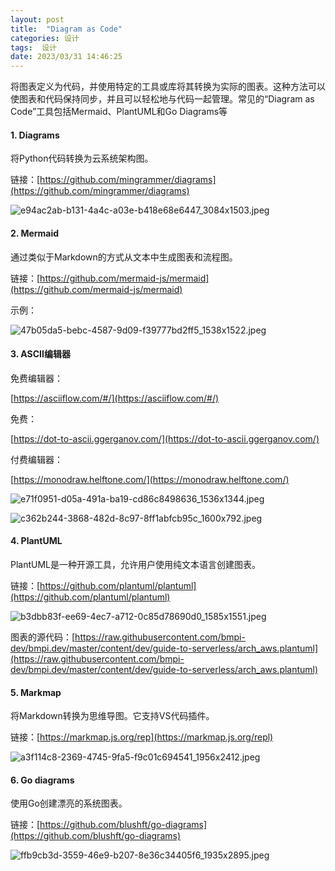```yaml
---
layout: post
title:  "Diagram as Code"
categories: 设计
tags:  设计
date: 2023/03/31 14:46:25
---
```



将图表定义为代码，并使用特定的工具或库将其转换为实际的图表。这种方法可以使图表和代码保持同步，并且可以轻松地与代码一起管理。常见的“Diagram as Code”工具包括Mermaid、PlantUML和Go Diagrams等

#### **1. Diagrams**

将Python代码转换为云系统架构图。

链接：[https://github.com/mingrammer/diagrams](https://github.com/mingrammer/diagrams)

![e94ac2ab-b131-4a4c-a03e-b418e68e6447_3084x1503.jpeg](https://substackcdn.com/image/fetch/w_1456,c_limit,f_auto,q_auto:good,fl_progressive:steep/https%3A%2F%2Fbucketeer-e05bbc84-baa3-437e-9518-adb32be77984.s3.amazonaws.com%2Fpublic%2Fimages%2Fe94ac2ab-b131-4a4c-a03e-b418e68e6447_3084x1503.png)

#### **2. Mermaid**

<!--more-->

通过类似于Markdown的方式从文本中生成图表和流程图。

链接：[https://github.com/mermaid-js/mermaid](https://github.com/mermaid-js/mermaid)

示例：

![47b05da5-bebc-4587-9d09-f39777bd2ff5_1538x1522.jpeg](https://substackcdn.com/image/fetch/w_1456,c_limit,f_auto,q_auto:good,fl_progressive:steep/https%3A%2F%2Fbucketeer-e05bbc84-baa3-437e-9518-adb32be77984.s3.amazonaws.com%2Fpublic%2Fimages%2F47b05da5-bebc-4587-9d09-f39777bd2ff5_1538x1522.png)

#### **3. ASCII编辑器**

免费编辑器：

[https://asciiflow.com/#/](https://asciiflow.com/#/)

免费：

[https://dot-to-ascii.ggerganov.com/](https://dot-to-ascii.ggerganov.com/)

付费编辑器：

[https://monodraw.helftone.com/](https://monodraw.helftone.com/)

![e71f0951-d05a-491a-ba19-cd86c8498636_1536x1344.jpeg](https://substackcdn.com/image/fetch/w_1456,c_limit,f_auto,q_auto:good,fl_progressive:steep/https%3A%2F%2Fbucketeer-e05bbc84-baa3-437e-9518-adb32be77984.s3.amazonaws.com%2Fpublic%2Fimages%2Fe71f0951-d05a-491a-ba19-cd86c8498636_1536x1344.png)

![c362b244-3868-482d-8c97-8ff1abfcb95c_1600x792.jpeg](https://substackcdn.com/image/fetch/w_1456,c_limit,f_auto,q_auto:good,fl_progressive:steep/https%3A%2F%2Fbucketeer-e05bbc84-baa3-437e-9518-adb32be77984.s3.amazonaws.com%2Fpublic%2Fimages%2Fc362b244-3868-482d-8c97-8ff1abfcb95c_1600x792.png)

#### **4. PlantUML**

PlantUML是一种开源工具，允许用户使用纯文本语言创建图表。

链接：[https://github.com/plantuml/plantuml](https://github.com/plantuml/plantuml)

![b3dbb83f-ee69-4ec7-a712-0c85d78690d0_1585x1551.jpeg](https://substackcdn.com/image/fetch/w_1456,c_limit,f_auto,q_auto:good,fl_progressive:steep/https%3A%2F%2Fbucketeer-e05bbc84-baa3-437e-9518-adb32be77984.s3.amazonaws.com%2Fpublic%2Fimages%2Fb3dbb83f-ee69-4ec7-a712-0c85d78690d0_1585x1551.png)

图表的源代码：[https://raw.githubusercontent.com/bmpi-dev/bmpi.dev/master/content/dev/guide-to-serverless/arch_aws.plantuml](https://raw.githubusercontent.com/bmpi-dev/bmpi.dev/master/content/dev/guide-to-serverless/arch_aws.plantuml)

#### **5. Markmap**

将Markdown转换为思维导图。它支持VS代码插件。

链接：[https://markmap.js.org/rep](https://markmap.js.org/repl)

![a3f114c8-2369-4745-9fa5-f9c01c694541_1956x2412.jpeg](https://substackcdn.com/image/fetch/w_1456,c_limit,f_auto,q_auto:good,fl_progressive:steep/https%3A%2F%2Fbucketeer-e05bbc84-baa3-437e-9518-adb32be77984.s3.amazonaws.com%2Fpublic%2Fimages%2Fa3f114c8-2369-4745-9fa5-f9c01c694541_1956x2412.jpeg)

#### **6. Go diagrams**

使用Go创建漂亮的系统图表。

链接：[https://github.com/blushft/go-diagrams](https://github.com/blushft/go-diagrams)

![ffb9cb3d-3559-46e9-b207-8e36c34405f6_1935x2895.jpeg](https://substackcdn.com/image/fetch/w_1456,c_limit,f_auto,q_auto:good,fl_progressive:steep/https%3A%2F%2Fbucketeer-e05bbc84-baa3-437e-9518-adb32be77984.s3.amazonaws.com%2Fpublic%2Fimages%2Fffb9cb3d-3559-46e9-b207-8e36c34405f6_1935x2895.jpeg)

